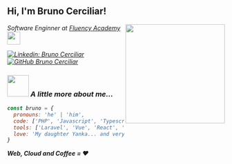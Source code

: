 <h2> Hi, I'm Bruno Cerciliar!</h2>
<img align='right' src="https://media.giphy.com/media/0zQx7adhAaxYeqsZQ0/giphy.gif" width="230">
<p><em>Software Enginner at <a href="https://www.fluencytv.com/">Fluency Academy </a><img src="https://media.giphy.com/media/sFMDqop2ku4M0/giphy.gif" width="30"></p>

[![Linkedin: Bruno Cerciliar](https://img.shields.io/badge/-Bruno%20Cerciliar-blue?style=flat-square&logo=Linkedin&logoColor=white&link=https://www.linkedin.com/in/bruno-cerciliar/)](https://www.linkedin.com/in/bruno-cerciliar/)
[![GitHub Bruno Cerciliar](https://img.shields.io/github/followers/brunohccz?label=follow&style=social)](https://github.com/brunohccz)


### <img src="https://media.giphy.com/media/ZVik7pBtu9dNS/giphy.gif" width="50"> A little more about me...  

```javascript
const bruno = {
  pronouns: 'he' | 'him',
  code: ['PHP', 'Javascript', 'Typescript', 'HTML', 'CSS'],
  tools: ['Laravel', 'Vue', 'React', 'Node', 'AWS', 'Docker'],
  love: 'My daughter Yanka... and very much COFFEEE!!!'
}
```

<em><b>Web, Cloud and Coffee = :heart:</em>
